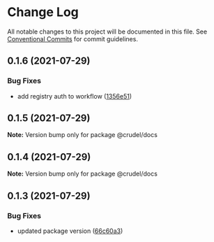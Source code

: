 # Change Log

All notable changes to this project will be documented in this file.
See [Conventional Commits](https://conventionalcommits.org) for commit guidelines.

## 0.1.6 (2021-07-29)


### Bug Fixes

* add registry auth to workflow ([1356e51](https://github.com/oszlanyikornel/cruder/commit/1356e51f4d3393012eea42e392f262b5de84d90a))





## 0.1.5 (2021-07-29)

**Note:** Version bump only for package @crudel/docs





## 0.1.4 (2021-07-29)

**Note:** Version bump only for package @crudel/docs





## 0.1.3 (2021-07-29)


### Bug Fixes

* updated package version ([66c60a3](https://github.com/oszlanyikornel/cruder/commit/66c60a301b376729ecd4361cb8a7b06f9f5bdbd9))
